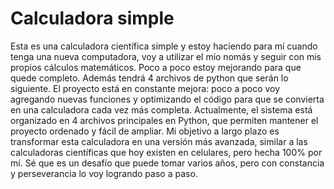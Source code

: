 # Calculadora simple

Esta es una calculadora científica simple y estoy haciendo para mí cuando tenga una nueva computadora, voy a utilizar el mío nomás y seguir con mis propios cálculos matemáticos.
Poco a poco estoy mejorando para que quede completo.
Además tendrá 4 archivos de python que serán lo siguiente.
El proyecto está en constante mejora: poco a poco voy agregando nuevas funciones y optimizando el código para que se convierta en una calculadora cada vez más completa.
Actualmente, el sistema está organizado en 4 archivos principales en Python, que permiten mantener el proyecto ordenado y fácil de ampliar.
Mi objetivo a largo plazo es transformar esta calculadora en una versión más avanzada, similar a las calculadoras científicas que hoy existen en celulares, pero hecha 100% por mí.
Sé que es un desafío que puede tomar varios años, pero con constancia y perseverancia lo voy logrando paso a paso.
